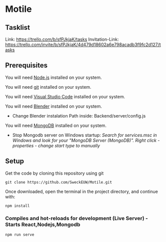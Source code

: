 
# Motile

## Tasklist
Link: https://trello.com/b/sfPJkjaK/tasks
Invitation-Link: https://trello.com/invite/b/sfPJkjaK/4d479d18602a6e798acadb3f9fc2d127/tasks

## Prerequisites
You will need [Node.js](https://nodejs.org) installed on your system.

You will need [git](https://git-scm.com/downloads) installed on your system.

You will need [Visual Studio Code](https://code.visualstudio.com/Download) installed on your system.

You will need [Blender](https://www.blender.org/download/) installed on your system.
+ Change Blender instalation Path inside: Backend/server/config.js 

You will need [MongoDB](https://www.mongodb.com/try/download/community) installed on your system.
+ Stop Mongodb server on Windows startup:    *Search for services.msc in Windows and look for your "MongoDB Server (MongoDB)". Right click - properties - change start type to manually*


## Setup

Get the code by cloning this repository using git

```
git clone https://github.com/SweckEUW/Motile.git
```

Once downloaded, open the terminal in the project directory, and continue with:

```
npm install
```

### Compiles and hot-reloads for development (Live Server) - Starts React,Nodejs,Mongodb
```
npm run serve
```
